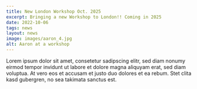 ```yaml
---
title: New London Workshop Oct. 2025
excerpt: Bringing a new Workshop to London!! Coming in 2025
date: 2022-10-06
tags: news
layout: news
image: images/aaron_4.jpg
alt: Aaron at a workshop
---
```


Lorem ipsum dolor sit amet, consetetur sadipscing elitr,
sed diam nonumy eirmod tempor invidunt ut labore et
dolore magna aliquyam erat, sed diam voluptua. At vero
eos et accusam et justo duo dolores et ea rebum. Stet
clita kasd gubergren, no sea takimata sanctus est.
